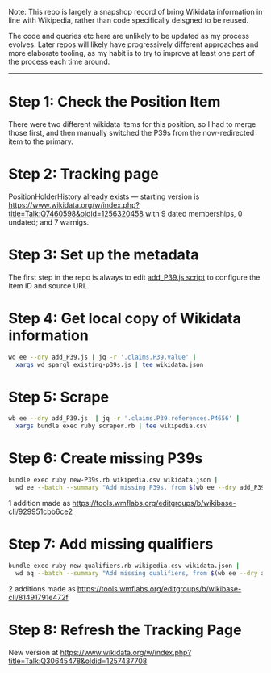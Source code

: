Note: This repo is largely a snapshop record of bring Wikidata
information in line with Wikipedia, rather than code specifically
deisgned to be reused.

The code and queries etc here are unlikely to be updated as my process
evolves. Later repos will likely have progressively different approaches
and more elaborate tooling, as my habit is to try to improve at least
one part of the process each time around.

---------

Step 1: Check the Position Item
===============================

There were two different wikidata items for this position, so I had to
merge those first, and then manually switched the P39s from the
now-redirected item to the primary.

Step 2: Tracking page
=====================

PositionHolderHistory already exists — starting version is
https://www.wikidata.org/w/index.php?title=Talk:Q7460598&oldid=1256320458
with 9 dated memberships, 0 undated; and 7 warnigs.

Step 3: Set up the metadata
===========================

The first step in the repo is always to edit [add_P39.js script](add_P39.js)
to configure the Item ID and source URL.

Step 4: Get local copy of Wikidata information
==============================================

```sh
wd ee --dry add_P39.js | jq -r '.claims.P39.value' |
  xargs wd sparql existing-p39s.js | tee wikidata.json
```

Step 5: Scrape
==============

```sh
wb ee --dry add_P39.js  | jq -r '.claims.P39.references.P4656' |
  xargs bundle exec ruby scraper.rb | tee wikipedia.csv
```

Step 6: Create missing P39s
===========================

```sh
bundle exec ruby new-P39s.rb wikipedia.csv wikidata.json |
  wd ee --batch --summary "Add missing P39s, from $(wb ee --dry add_P39.js | jq -r '.claims.P39.references.P4656')"
```

1 addition made as https://tools.wmflabs.org/editgroups/b/wikibase-cli/929951cbb6ce2

Step 7: Add missing qualifiers
==============================

```sh
bundle exec ruby new-qualifiers.rb wikipedia.csv wikidata.json |
  wd aq --batch --summary "Add missing qualifiers, from $(wb ee --dry add_P39.js | jq -r '.claims.P39.references.P4656')"
```

2 additions made as https://tools.wmflabs.org/editgroups/b/wikibase-cli/81491791e472f

Step 8: Refresh the Tracking Page
==================================

New version at
https://www.wikidata.org/w/index.php?title=Talk:Q30645478&oldid=1257437708
